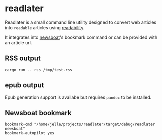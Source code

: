 # readlater

Readlater is a small command line utility designed to convert web articles into
`readable` articles using [readability](https://crates.io/crates/readability).

It integrates into [newsboat](https://newsboat.org/)'s bookmark command or can
be provided with an article url.

## RSS output

```
cargo run -- rss /tmp/test.rss
```

## epub output

Epub generation support is availabe but requires `pandoc` to be installed.

## Newsboat bookmark

```
bookmark-cmd "/home/jelle/projects/readlater/target/debug/readlater newsboat"
bookmark-autopilot yes
```
